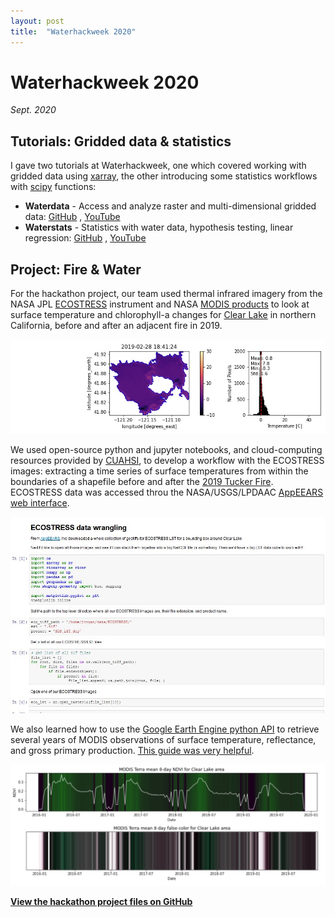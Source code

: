 ```yaml
---
layout: post
title:  "Waterhackweek 2020"
---
```



# Waterhackweek 2020
*Sept. 2020*

## Tutorials: Gridded data & statistics

I gave two tutorials at Waterhackweek, one which covered working with gridded data using [xarray](https://xarray.pydata.org/en/stable/), the other introducing some statistics workflows with [scipy](https://www.scipy.org/) functions:
 * **Waterdata** - Access and analyze raster and multi-dimensional gridded data: [GitHub](https://github.com/waterhackweek/waterdata) , [YouTube](https://youtu.be/37HdGuL9m-s)
 * **Waterstats** - Statistics with water data, hypothesis testing, linear regression: [GitHub](https://github.com/waterhackweek/waterstats) , [YouTube](https://youtu.be/a5uCj1mX7Qs)

## Project: Fire & Water

For the hackathon project, our team used thermal infrared imagery from the NASA JPL [ECOSTRESS](https://ecostress.jpl.nasa.gov/) instrument and NASA [MODIS products](https://developers.google.com/earth-engine/datasets/catalog/modis) to look at surface temperature and chlorophyll-a changes for [Clear Lake](https://www.fws.gov/refuge/Clear_Lake/) in northern California, before and after an adjacent fire in 2019.

![ECOSTRESS animation Clear Lake](/assets/images/eco-clearlake.gif)

We used open-source python and jupyter notebooks, and cloud-computing resources provided by [CUAHSI](https://www.cuahsi.org/), to develop a workflow with the ECOSTRESS images: extracting a time series of surface temperatures from within the boundaries of a shapefile before and after the [2019 Tucker Fire](https://www.fire.ca.gov/incidents/2019/7/28/tucker-fire/). ECOSTRESS data was accessed throu the NASA/USGS/LPDAAC [AppEEARS web interface](https://lpdaacsvc.cr.usgs.gov/appeears/).

![Screenshot of ECOSTRESS jupyter notebook](/assets/images/eco-jupyter.jpg)

We also learned how to use the [Google Earth Engine python API](https://developers.google.com/earth-engine/guides/python_install-conda) to retrieve several years of MODIS observations of surface temperature, reflectance, and gross primary production. [This guide was very helpful](https://towardsdatascience.com/modis-vegetation-indices-a-gee-approach-f48e1259e462).

![timeseries plots of MODIS NDVI and false color](/assets/images/modis-clearlake.jpg)

[**View the hackathon project files on GitHub**](https://github.com/waterhackweek/whw2020_firewater)
